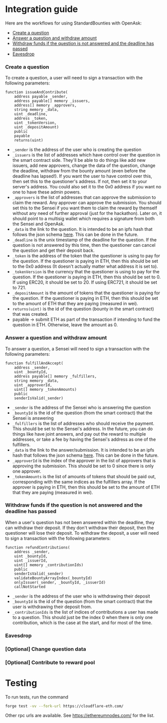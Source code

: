 # Integration guide

Here are the workflows for using StandardBounties with OpenAsk:

- [Create a question](#create-a-question)
- [Answer a question and withdraw amount](#answer-a-question-and-withdraw-amount)
- [Withdraw funds if the question is not answered and the deadline has passed](#withdraw-funds-if-the-question-is-not-answered-and-the-deadline-has-passed)
- [Eavesdrop](#eavesdrop)


### Create a question
To create a question, a user will need to sign a transaction with the following parameters:
```solidity
function issueAndContribute(
    address payable _sender,
    address payable[] memory _issuers,
    address[] memory _approvers,
    string memory _data,
    uint _deadline,
    address _token,
    uint _tokenVersion,
    uint _depositAmount)
    public
    payable
    returns(uint)
```
- `_sender` is the address of the user who is creating the question
- `_issuers` is the list of addresses which have control over the question in the smart contract side. They'll be able to do things like add new issuers, add new approvers, change the data of the question, change the deadline, withdraw from the bounty amount (even before the deadline has lapsed!). If you want the user to have control over this, then set this to the questioner's address. If not, then set it to your server's address. You could also set it to the 0x0 address if you want no one to have these admin powers.
- `_approvers` is the list of addresses that can approve the submission to claim the reward. Any approver can approve the submission. You should set this to the Sensei if you want them to claim the reward by themself without any need of further approval (just for the hackathon). Later on, it should point to a multisig wallet which requires a signature from both the Sensei and OpenAsk.
- `_data` is the link to the question. It is intended to be an ipfs hash that follows the json schema [here](https://github.com/Bounties-Network/StandardBounties/blob/master/docs/standardSchemas.md). This can be done in the future.
- `_deadline` is the unix timestamp of the deadline for the question. If the question is not answered by this time, then the questioner can cancel the question and get their deposit back.
- `_token` is the address of the token that the questioner is using to pay for the question. If the questioner is paying in ETH, then this should be set to the 0x0 address (It doesn't actually matter what address it is set to).
- `_tokenVersion` is the currency that the questioner is using to pay for the question. If the questioner is paying in ETH, then this should be set to 0. If using ERC20, it should be set to 20. If using ERC721, it should be set to 721.
- `_depositAmount` is the amount of tokens that the questioner is paying for the question. If the questioner is paying in ETH, then this should be set to the amount of ETH that they are paying (measured in wei).
- `returns(uint)` is the id of the question (bounty in the smart contract) that was created.
- payable -> submit ETH as part of the transaction if intending to fund the question in ETH. Otherwise, leave the amount as 0.

### Answer a question and withdraw amount
To answer a question, a Sensei will need to sign a transaction with the following parameters:
```solidity
function fulfillAndAccept(
    address _sender,
    uint _bountyId,
    address payable[] memory _fulfillers,
    string memory _data,
    uint _approverId,
    uint[] memory _tokenAmounts)
    public
    senderIsValid(_sender)
```

- `_sender` is the address of the Sensei who is answering the question
- `_bountyId` is the id of the question (from the smart contract) that the Sensei is answering
- `_fulfillers` is the list of addresses who should receive the payment. This should be set to the Sensei's address. In the future, you can do things like have joint answers, and pay out the reward to multiple addresses, or take a fee by having the Sensei's address as one of the fulfillers.
- `_data` is the link to the answer/submission. It is intended to be an ipfs hash that follows the json schema [here](https://github.com/Bounties-Network/StandardBounties/blob/master/docs/standardSchemas.md). This can be done in the future.
- `_approverId` is the index of the approver in the list of approvers that is approving the submission. This should be set to 0 since there is only one approver.
- `_tokenAmounts` is the list of amounts of tokens that should be paid out, corresponding with the same indices as the fulfillers array. If the approver is paying in ETH, then this should be set to the amount of ETH that they are paying (measured in wei).

### Withdraw funds if the question is not answered and the deadline has passed
When a user's question has not been answered within the deadline, they can withdraw their deposit. If they don't withdraw their deposit, then the questioner will lose their deposit. To withdraw the deposit, a user will need to sign a transaction with the following parameters:
```solidity
function refundContributions(
    address _sender,
    uint _bountyId,
    uint _issuerId,
    uint[] memory _contributionIds)
    public
    senderIsValid(_sender)
    validateBountyArrayIndex(_bountyId)
    onlyIssuer(_sender, _bountyId, _issuerId)
    callNotStarted
```

- `_sender` is the address of the user who is withdrawing their deposit
- `_bountyId` is the id of the question (from the smart contract) that the user is withdrawing their deposit from.
- `_contributionIds` is the list of indices of contributions a user has made to a question. This should just be the index 0 when there is only one contribution, which is the case at the start, and for most of the time.

### Eavesdrop

### [Optional] Change question data

### [Optional] Contribute to reward pool

# Testing

To run tests, run the command 
```bash
forge test -vv --fork-url https://cloudflare-eth.com/    
```
Other rpc urls are available. See https://ethereumnodes.com/ for the list.